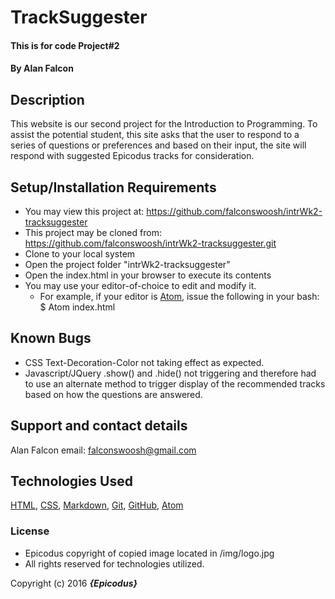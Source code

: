 # TrackSuggester

#### This is for code Project#2

#### By **Alan Falcon**

## Description

This website is our second project for the Introduction to Programming. To assist the potential student, this site asks that the user to respond to a series of questions or preferences and based on their input, the site will respond with suggested Epicodus tracks for consideration.

## Setup/Installation Requirements

* You may view this project at: https://github.com/falconswoosh/intrWk2-tracksuggester
* This project may be cloned from:  https://github.com/falconswoosh/intrWk2-tracksuggester.git
* Clone to your local system
* Open the project folder "intrWk2-tracksuggester"
* Open the index.html in your browser to execute its contents
* You may use your editor-of-choice to edit and modify it.
    * For example, if your editor is [Atom](https://flight-manual.atom.io/getting-started/sections/installing-atom/), issue the following in your bash:
    $ Atom index.html


## Known Bugs

* CSS Text-Decoration-Color not taking effect as expected.
* Javascript/JQuery .show() and .hide() not triggering and therefore had to use an alternate method to trigger display of the recommended tracks based on how the questions are answered.

## Support and contact details

Alan Falcon email: [falconswoosh@gmail.com](falconswoosh@gmail.com)

## Technologies Used

[HTML](http://htmlreference.io/), [CSS](http://ref.openweb.io/CSS/), [Markdown](https://en.wikipedia.org/wiki/Markdown), [Git](https://gist.github.com/derhuerst/1b15ff4652a867391f03), [GitHub](https://github.com/), [Atom](http://flight-manual.atom.io/getting-started/sections/why-atom/)

### License
* Epicodus copyright of copied image located in /img/logo.jpg
* All rights reserved for technologies utilized.

Copyright (c) 2016 **_{Epicodus}_**
